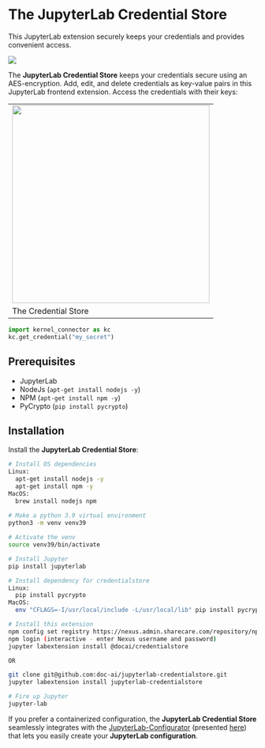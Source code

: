 # The JupyterLab Credential Store

This JupyterLab extension securely keeps your credentials and provides convenient access.

![](assets/teaser.png)

The **JupyterLab Credential Store** keeps your credentials secure using an AES-encryption. Add, edit, and delete credentials as key-value pairs in this JupyterLab frontend extension. Access the credentials with their keys: 

<table class="image">
<tr><td><img src="assets/sidebar.png" width="400"></td></tr>
<tr><td class="caption" >The Credential Store</td></tr>
</table>

```python
import kernel_connector as kc
kc.get_credential("my_secret")
```

## Prerequisites

* JupyterLab
* NodeJs (`apt-get install nodejs -y`)
* NPM (`apt-get install npm -y`)
* PyCrypto (`pip install pycrypto`)

## Installation

Install the **JupyterLab Credential Store**:

```bash
# Install OS dependencies
Linux:
  apt-get install nodejs -y
  apt-get install npm -y
MacOS:
  brew install nodejs npm
  
# Make a python 3.9 virtual environment
python3 -m venv venv39

# Activate the venv
source venv39/bin/activate

# Install Jupyter
pip install jupyterlab

# Install dependency for credentialstore
Linux:
  pip install pycrypto
MacOS:
  env "CFLAGS=-I/usr/local/include -L/usr/local/lib" pip install pycrypto

# Install this extension
npm config set registry https://nexus.admin.sharecare.com/repository/npm-repo/
npm login (interactive - enter Nexus username and password)
jupyter labextension install @docai/credentialstore 

OR

git clone git@github.com:doc-ai/jupyterlab-credentialstore.git
jupyter labextension install jupyterlab-credentialstore

# Fire up Jupyter
jupyter-lab
```

If you prefer a containerized configuration, the **JupyterLab Credential Store** seamlessly integrates with the [JupyterLab-Configurator](https://lean-data-science.com/#/configure-jupyterlab) (presented [here](https://towardsdatascience.com/how-to-setup-your-jupyterlab-project-environment-74909dade29b)) that lets you easily create your **JupyterLab configuration**. 
